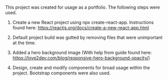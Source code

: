 This project was created for usage as a portfolio. The following steps were used.

1. Create a new React project using npx create-react-app. Instructions found here: https://reactjs.org/docs/create-a-new-react-app.html

2. Default project build was gutted by removing files that were unimportant at the time.

3. Added a hero background image (With help from guide found here: https://love2dev.com/blog/responsive-hero-background-opacity/)

4. Design, create and modify components for broad usage within the project. Bootstrap components were also used.
